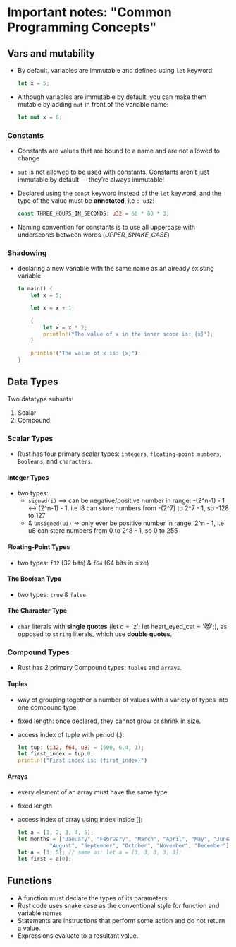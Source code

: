 # Important notes: "Common Programming Concepts"

## Vars and mutability

- By default, variables are immutable and defined using `let` keyword:

    ```rust
    let x = 5;

    ```

- Although variables are immutable by default, you can make them mutable by adding `mut` in front of the variable name:

    ```rust
    let mut x = 6;

    ```

### Constants

- Constants are values that are bound to a name and are not allowed to change
- `mut` is not allowed to be used with constants. Constants aren’t just immutable by default — they’re always immutable!
- Declared using the `const` keyword instead of the `let` keyword, and the type of the value must be **annotated**, i.e `: u32`:

    ```rust
    const THREE_HOURS_IN_SECONDS: u32 = 60 * 60 * 3;

    ```

- Naming convention for constants is to use all uppercase with underscores between words (*UPPER_SNAKE_CASE*)

### Shadowing

- declaring a new variable with the same name as an already existing variable

    ```rust
    fn main() {
        let x = 5;

        let x = x + 1;

        {
            let x = x * 2;
            println!("The value of x in the inner scope is: {x}");
        }

        println!("The value of x is: {x}");
    }


    ```

## Data Types

Two datatype subsets:

1. Scalar
2. Compound

### Scalar Types

-  Rust has four primary scalar types: `integers`, `floating-point numbers`, `Booleans`, and `characters`.

#### Integer Types

- two types: 
    - `signed(i)` ==> can be negative/positive number in range: -(2^n-1) - 1 <-> (2^n-1) - 1, i.e i8 can store numbers from -(2^7) to 2^7 - 1, so -128 to 127
    - & `unsigned(ui)` => only ever be positive number in range: 2^n - 1, i.e u8 can store numbers from 0 to 2^8 - 1, so 0 to 255

#### Floating-Point Types

- two types: `f32` (32 bits) & `f64` (64 bits in size)

#### The Boolean Type

- two types: `true` & `false`

#### The Character Type

- `char` literals with **single quotes** (let c = 'z'; let heart_eyed_cat = '😻';), as opposed to `string` literals, which use **double quotes**.


### Compound Types

-  Rust has 2 primary Compound types: `tuples` and `arrays`.

#### Tuples

- way of grouping together a number of values with a variety of types into one compound type
- fixed length: once declared, they cannot grow or shrink in size.
- access index of tuple with period (.):

    ```rust
    let tup: (i32, f64, u8) = (500, 6.4, 1);
    let first_index = tup.0;
    println!("First index is: {first_index}")

    ```

#### Arrays

- every element of an array must have the same type.
- fixed length
- access index of array using index inside []:

    ```rust
    let a = [1, 2, 3, 4, 5];
    let months = ["January", "February", "March", "April", "May", "June", "July",
              "August", "September", "October", "November", "December"];
    let a = [3; 5]; // same as: let a = [3, 3, 3, 3, 3];
    let first = a[0];
    ```

## Functions

- A function must declare the types of its parameters.
- Rust code uses snake case as the conventional style for function and variable names
- Statements are instructions that perform some action and do not return a value.
- Expressions evaluate to a resultant value.